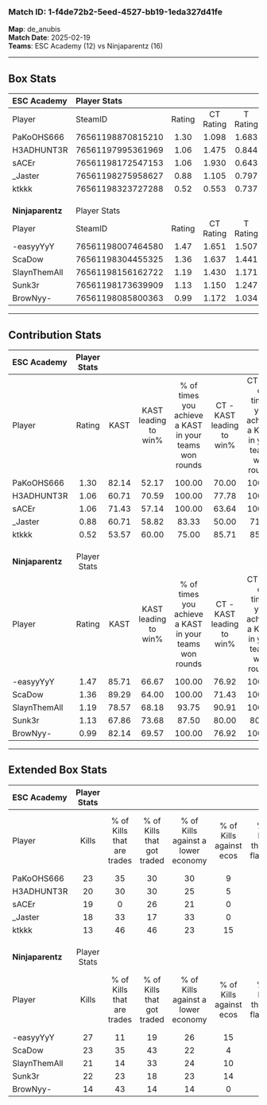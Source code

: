### Match ID: 1-f4de72b2-5eed-4527-bb19-1eda327d41fe  
**Map**: de_anubis  
**Match Date**: 2025-02-19  
**Teams**: ESC Academy (12) vs Ninjaparentz (16)  

---  

## Box Stats  

| **ESC Academy**  | Player Stats      |        |           |          |       |      |       |         |        |      |     |
| :- | :- | :-: | :-: | :-: | :-: | :-: | :-: | :-: | :-: | :-: | :-: |
| Player           | SteamID           | Rating | CT Rating | T Rating | KAST  | ADR  | Kills | Assists | Deaths | K/D  | HS% |
| PaKoOHS666       | 76561198870815210 |  1.30  |   1.098   |  1.683   | 82.14 | 92.5 |  23   |    8    |   21   | 1.10 | 56  |
| H3ADHUNT3R       | 76561197995361969 |  1.06  |   1.475   |  0.844   | 60.71 | 83.1 |  20   |    9    |   19   | 1.05 | 65  |
| sACEr            | 76561198172547153 |  1.06  |   1.930   |  0.643   | 71.43 | 87.2 |  19   |    9    |   22   | 0.86 | 73  |
| _Jaster          | 76561198275958627 |  0.88  |   1.105   |  0.797   | 60.71 | 65.0 |  18   |    4    |   21   | 0.86 | 22  |
| ktkkk            | 76561198323727288 |  0.52  |   0.553   |  0.737   | 53.57 | 42.7 |  13   |    1    |   25   | 0.52 | 38  |
|                  |                   |        |           |          |       |      |       |         |        |      |     |
|                  |                   |        |           |          |       |      |       |         |        |      |     |
|                  |                   |        |           |          |       |      |       |         |        |      |     |
| **Ninjaparentz** | Player Stats      |        |           |          |       |      |       |         |        |      |     |
| Player           | SteamID           | Rating | CT Rating | T Rating | KAST  | ADR  | Kills | Assists | Deaths | K/D  | HS% |
| -easyyYyY        | 76561198007464580 |  1.47  |   1.651   |  1.507   | 85.71 | 94.8 |  27   |    2    |   19   | 1.42 | 29  |
| ScaDow           | 76561198304455325 |  1.36  |   1.637   |  1.441   | 89.29 | 86.3 |  23   |    7    |   19   | 1.21 | 65  |
| SlaynThemAll     | 76561198156162722 |  1.19  |   1.430   |  1.171   | 78.57 | 84.0 |  21   |   12    |   21   | 1.00 | 19  |
| Sunk3r           | 76561198173639909 |  1.13  |   1.150   |  1.247   | 67.86 | 71.8 |  22   |    3    |   18   | 1.22 | 59  |
| BrowNyy-         | 76561198085800363 |  0.99  |   1.172   |  1.034   | 82.14 | 63.3 |  14   |    6    |   17   | 0.82 | 71  |
---  

## Contribution Stats  

| **ESC Academy**  | Player Stats |       |                      |                                                        |                           |                                                             |                          |                                                            |
| :- | :-: | :-: | :-: | :-: | :-: | :-: | :-: | :-: |
| Player           |    Rating    | KAST  | KAST leading to win% | % of times you achieve a KAST in your teams won rounds | CT - KAST leading to win% | CT - % of times you achieve a KAST in your teams won rounds | T - KAST leading to win% | T - % of times you achieve a KAST in your teams won rounds |
| PaKoOHS666       |     1.30     | 82.14 |        52.17         |                         100.00                         |           70.00           |                           100.00                            |          38.46           |                           100.00                           |
| H3ADHUNT3R       |     1.06     | 60.71 |        70.59         |                         100.00                         |           77.78           |                           100.00                            |          62.50           |                           100.00                           |
| sACEr            |     1.06     | 71.43 |        57.14         |                         100.00                         |           63.64           |                           100.00                            |          50.00           |                           100.00                           |
| _Jaster          |     0.88     | 60.71 |        58.82         |                         83.33                          |           50.00           |                            71.43                            |          71.43           |                           100.00                           |
| ktkkk            |     0.52     | 53.57 |        60.00         |                         75.00                          |           85.71           |                            85.71                            |          37.50           |                           60.00                            |
|                  |              |       |                      |                                                        |                           |                                                             |                          |                                                            |
|                  |              |       |                      |                                                        |                           |                                                             |                          |                                                            |
|                  |              |       |                      |                                                        |                           |                                                             |                          |                                                            |
| **Ninjaparentz** | Player Stats |       |                      |                                                        |                           |                                                             |                          |                                                            |
| Player           |    Rating    | KAST  | KAST leading to win% | % of times you achieve a KAST in your teams won rounds | CT - KAST leading to win% | CT - % of times you achieve a KAST in your teams won rounds | T - KAST leading to win% | T - % of times you achieve a KAST in your teams won rounds |
| -easyyYyY        |     1.47     | 85.71 |        66.67         |                         100.00                         |           76.92           |                           100.00                            |          54.55           |                           100.00                           |
| ScaDow           |     1.36     | 89.29 |        64.00         |                         100.00                         |           71.43           |                           100.00                            |          54.55           |                           100.00                           |
| SlaynThemAll     |     1.19     | 78.57 |        68.18         |                         93.75                          |           90.91           |                           100.00                            |          45.45           |                           83.33                            |
| Sunk3r           |     1.13     | 67.86 |        73.68         |                         87.50                          |           80.00           |                            80.00                            |          66.67           |                           100.00                           |
| BrowNyy-         |     0.99     | 82.14 |        69.57         |                         100.00                         |           76.92           |                           100.00                            |          60.00           |                           100.00                           |
---  

## Extended Box Stats  

| **ESC Academy**  | Player Stats |                            |                            |                                    |                         |                              |                                 |        |                             |                                     |                          |                               |                            |
| :- | :-: | :-: | :-: | :-: | :-: | :-: | :-: | :-: | :-: | :-: | :-: | :-: | :-: |
| Player           |    Kills     | % of Kills that are trades | % of Kills that got traded | % of Kills against a lower economy | % of Kills against ecos | % of Kills that are flawless | % of Kills that are close duels | Deaths | % of Deaths that get traded | % of Deaths against a lower economy | % of Deaths against ecos | % of Deaths that are flawless | % of Deaths that are close |
| PaKoOHS666       |      23      |             35             |             30             |                 30                 |            9            |              61              |                0                |   21   |             29              |                 14                  |            0             |              62               |             5              |
| H3ADHUNT3R       |      20      |             30             |             30             |                 25                 |            5            |              65              |                5                |   19   |             21              |                 21                  |            0             |              42               |             11             |
| sACEr            |      19      |             0              |             26             |                 21                 |            0            |              63              |                5                |   22   |             36              |                 23                  |            0             |              55               |             5              |
| _Jaster          |      18      |             33             |             17             |                 33                 |            0            |              61              |               11                |   21   |             14              |                 19                  |            0             |              86               |             0              |
| ktkkk            |      13      |             46             |             46             |                 23                 |           15            |              62              |                0                |   25   |             28              |                 20                  |            4             |              84               |             0              |
|                  |              |                            |                            |                                    |                         |                              |                                 |        |                             |                                     |                          |                               |                            |
|                  |              |                            |                            |                                    |                         |                              |                                 |        |                             |                                     |                          |                               |                            |
|                  |              |                            |                            |                                    |                         |                              |                                 |        |                             |                                     |                          |                               |                            |
| **Ninjaparentz** | Player Stats |                            |                            |                                    |                         |                              |                                 |        |                             |                                     |                          |                               |                            |
| Player           |    Kills     | % of Kills that are trades | % of Kills that got traded | % of Kills against a lower economy | % of Kills against ecos | % of Kills that are flawless | % of Kills that are close duels | Deaths | % of Deaths that get traded | % of Deaths against a lower economy | % of Deaths against ecos | % of Deaths that are flawless | % of Deaths that are close |
| -easyyYyY        |      27      |             11             |             19             |                 26                 |           15            |              59              |                4                |   19   |             32              |                 11                  |            0             |              79               |             0              |
| ScaDow           |      23      |             35             |             43             |                 22                 |            4            |              61              |                4                |   19   |             32              |                  5                  |            0             |              53               |             5              |
| SlaynThemAll     |      21      |             14             |             33             |                 24                 |           10            |              76              |                5                |   21   |             29              |                  5                  |            0             |              57               |             10             |
| Sunk3r           |      22      |             23             |             18             |                 23                 |           14            |              73              |                0                |   18   |             17              |                  6                  |            0             |              61               |             0              |
| BrowNyy-         |      14      |             43             |             14             |                 14                 |            0            |              79              |                7                |   17   |             35              |                  6                  |            0             |              65               |             6              |

